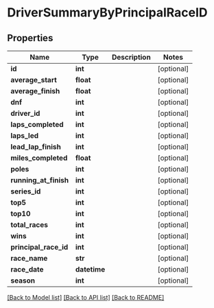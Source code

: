 # DriverSummaryByPrincipalRaceID

## Properties
Name | Type | Description | Notes
------------ | ------------- | ------------- | -------------
**id** | **int** |  | [optional] 
**average_start** | **float** |  | [optional] 
**average_finish** | **float** |  | [optional] 
**dnf** | **int** |  | [optional] 
**driver_id** | **int** |  | [optional] 
**laps_completed** | **int** |  | [optional] 
**laps_led** | **int** |  | [optional] 
**lead_lap_finish** | **int** |  | [optional] 
**miles_completed** | **float** |  | [optional] 
**poles** | **int** |  | [optional] 
**running_at_finish** | **int** |  | [optional] 
**series_id** | **int** |  | [optional] 
**top5** | **int** |  | [optional] 
**top10** | **int** |  | [optional] 
**total_races** | **int** |  | [optional] 
**wins** | **int** |  | [optional] 
**principal_race_id** | **int** |  | [optional] 
**race_name** | **str** |  | [optional] 
**race_date** | **datetime** |  | [optional] 
**season** | **int** |  | [optional] 

[[Back to Model list]](../README.md#documentation-for-models) [[Back to API list]](../README.md#documentation-for-api-endpoints) [[Back to README]](../README.md)

